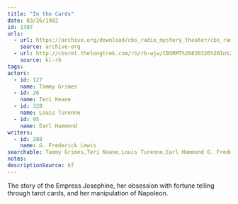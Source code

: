 ```yaml
---
title: "In the Cards"
date: 03/26/1982
id: 1307
urls: 
  - url: https://archive.org/download/cbs_radio_mystery_theater/cbs_radio_mystery_theater-1301-1350.zip/cbs_radio_mystery_theater-1301-1350%2Fcbsrmt_1307_in_the_cards.mp3
    source: archive-org
  - url: http://cbsrmt.thelongtrek.com/rb/rb-wjw/CBSRMT%20820326%20In%20The%20Cards_wjw.mp3
    source: kl-rb
tags: 
actors:  
  - id: 127
    name: Tammy Grimes  
  - id: 26
    name: Teri Keane  
  - id: 328
    name: Louis Turenne  
  - id: 95
    name: Earl Hammond
writers:  
  - id: 288
    name: G. Frederick Lewis
searchable: Tammy Grimes,Teri Keane,Louis Turenne,Earl Hammond G. Frederick Lewis
notes: 
descriptionSource: kf
---
```

The story of the Empress Josephine, her obsession with fortune telling through tarot cards, and her manipulation of Napoleon.